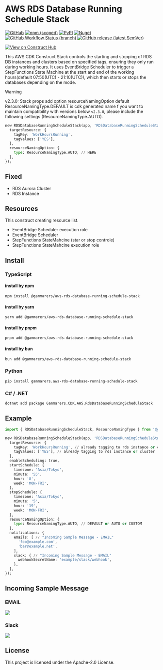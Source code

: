 # AWS RDS Database Running Schedule Stack

[![GitHub](https://img.shields.io/github/license/gammarers/aws-rds-database-running-schedule-stack?style=flat-square)](https://github.com/gammarers/aws-rds-database-running-schedule-stack/blob/main/LICENSE)
[![npm (scoped)](https://img.shields.io/npm/v/@gammarers/aws-rds-database-running-schedule-stack?style=flat-square)](https://www.npmjs.com/package/@gammarers/aws-rds-database-running-schedule-stack)
[![PyPI](https://img.shields.io/pypi/v/gammarers.aws-rds-database-running-schedule-stack?style=flat-square)](https://pypi.org/project/gammarers.aws-rds-database-running-schedule-stack/)
[![Nuget](https://img.shields.io/nuget/v/Gammarers.CDK.AWS.RdsDatabaseRunningScheduleStack?style=flat-square)](https://www.nuget.org/packages/Gammarers.CDK.AWS.RdsDatabaseRunningScheduleStack/)
[![GitHub Workflow Status (branch)](https://img.shields.io/github/actions/workflow/status/gammarers/aws-rds-database-running-schedule-stack/release.yml?branch=main&label=release&style=flat-square)](https://github.com/gammarers/aws-rds-database-running-schedule-stack/actions/workflows/release.yml)
[![GitHub release (latest SemVer)](https://img.shields.io/github/v/release/gammarers/aws-rds-database-running-schedule-stack?sort=semver&style=flat-square)](https://github.com/gammarers/aws-rds-database-running-schedule-stack/releases)

[![View on Construct Hub](https://constructs.dev/badge?package=@gammarers/aws-rds-database-running-schedule-stack)](https://constructs.dev/packages/@gammarers/aws-rds-database-running-schedule-stack)

This AWS CDK Construct Stack controls the starting and stopping of RDS DB instances and clusters based on specified tags, ensuring they only run during working hours. It uses EventBridge Scheduler to trigger a StepFunctions State Machine at the start and end of the working hours(default 07:50(UTC) - 21:10(UTC)), which then starts or stops the databases depending on the mode.

> [!WARNING]
> v2.3.0:
> Stack props add option resourceNamingOption
> default ResourceNamingType.DEFAULT is cdk generated name
> f you want to maintain compatibility with versions below `v2.3.0`, please include the following settings (ResourceNamingType.AUTO).
>
> ```python
> new RDSDatabaseRunningScheduleStack(app, 'RDSDatabaseRunningScheduleStack', {
>   targetResource: {
>     tagKey: 'WorkHoursRunning',
>     tagValues: ['YES'],
>   },
>   resourceNamingOption: {
>     type: ResourceNamingType.AUTO, // HERE
>   },
> });
> ```

## Fixed

* RDS Aurora Cluster
* RDS Instance

## Resources

This construct creating resource list.

* EventBridge Scheduler execution role
* EventBridge Scheduler
* StepFunctions StateMahcine (star or stop controle)
* StepFunctions StateMahcine execution role

## Install

### TypeScript

#### install by npm

```shell
npm install @gammarers/aws-rds-database-running-schedule-stack
```

#### install by yarn

```shell
yarn add @gammarers/aws-rds-database-running-schedule-stack
```

#### install by pnpm

```shell
pnpm add @gammarers/aws-rds-database-running-schedule-stack
```

#### install by bun

```shell
bun add @gammarers/aws-rds-database-running-schedule-stack
```

### Python

```shell
pip install gammarers.aws-rds-database-running-schedule-stack
```

### C# / .NET

```shell
dotnet add package Gammarers.CDK.AWS.RdsDatabaseRunningScheduleStack
```

## Example

```python
import { RDSDatabaseRunningScheduleStack, ResourceNamingType } from '@gammarer/aws-rds-database-running-schedule-stack';

new RDSDatabaseRunningScheduleStack(app, 'RDSDatabaseRunningScheduleStack', {
  targetResource: {
    tagKey: 'WorkHoursRunning', // already tagging to rds instance or cluster
    tagValues: ['YES'], // already tagging to rds instance or cluster
  },
  enableScheduling: true,
  startSchedule: {
    timezone: 'Asia/Tokyo',
    minute: '55',
    hour: '8',
    week: 'MON-FRI',
  },
  stopSchedule: {
    timezone: 'Asia/Tokyo',
    minute: '5',
    hour: '19',
    week: 'MON-FRI',
  },
  resourceNamingOption: {
    type: ResourceNamingType.AUTO, // DEFAULT or AUTO or CUSTOM
  },
  notifications: {
    emails: [ // "Incoming Sample Message - EMAIL"
      'foo@example.com',
      'bar@example.net',
    ],
    slack: { // "Incoming Sample Message - EMAIL"
      webhookSecretName: 'example/slack/webhook',
    },
  },
});
```

## Incoming Sample Message

### EMAIL

![](./images/example-email.png)

### Slack

![](./images/example-slack.png)

## License

This project is licensed under the Apache-2.0 License.
